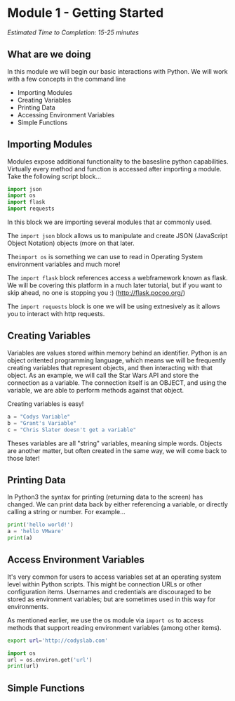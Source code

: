 # Module 1 - Getting Started

_Estimated Time to Completion: 15-25 minutes_

## What are we doing

In this module we will begin our basic interactions with Python. We will work with a few concepts in the command line 

* Importing Modules
* Creating Variables
* Printing Data
* Accessing Environment Variables
* Simple Functions

## Importing Modules

Modules expose additional functionality to the basesline python capabilities. Virtually every method and function is accessed after importing a module. Take the following script block...

```python
import json
import os
import flask
import requests
```

In this block we are importing several modules that ar commonly used. 

The `import json` block allows us to manipulate and create JSON (JavaScript Object Notation) objects (more on that later.

The`import os` is something we can use to read in Operating System environment variables and much more!

The `import flask` block references access a webframework known as flask. We will be covering this platform in a much later tutorial, but if you want to skip ahead, no one is stopping you :) (http://flask.pocoo.org/)

The `import requests` block is one we will be using extnesively as it allows you to interact with http requests.

## Creating Variables

Variables are values stored within memory behind an identifier. Python is an object oritented programming language, which means we will be frequently creating variables that represent objects, and then interacting with that object. As an example, we will call the Star Wars API and store the connection as a variable. The connection itself is an OBJECT, and using the variable, we are able to perform methods against that object. 

Creating variables is easy!

```python
a = "Codys Variable"
b = "Grant's Variable"
c = "Chris Slater doesn't get a variable"
```

Theses variables are all "string" variables, meaning simple words. Objects are another matter, but often created in the same way, we will come back to those later! 

## Printing Data

In Python3 the syntax for printing (returning data to the screen) has changed. We can print data back by either referencing a variable, or directly calling a string or number. For example...

```python
print('hello world!')
a = 'hello VMware'
print(a)
```

## Access Environment Variables

It's very common for users to access variables set at an operating system level within Python scripts. This might be connection URLs or other configuration items. Usernames and credentials are discouraged to be stored as environment variables; but are sometimes used in this way for environments.

As mentioned earlier, we use the os module via `import os` to access methods that support reading environment variables (among other items). 

```bash
export url='http://codyslab.com'
```

```python
import os
url = os.environ.get('url')
print(url)
```

## Simple Functions
